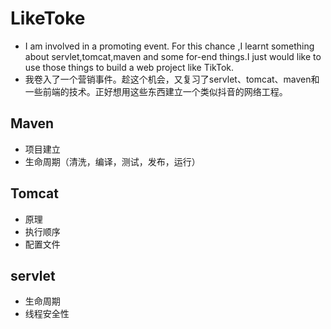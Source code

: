 # LikeToke
* I am involved in a promoting event. For this chance ,I learnt something about servlet,tomcat,maven and some for-end things.I just would like to use those things to build a web project like TikTok.
* 我卷入了一个营销事件。趁这个机会，又复习了servlet、tomcat、maven和一些前端的技术。正好想用这些东西建立一个类似抖音的网络工程。
## Maven
* 项目建立
* 生命周期（清洗，编译，测试，发布，运行）
## Tomcat
* 原理
* 执行顺序
* 配置文件
## servlet
* 生命周期
* 线程安全性